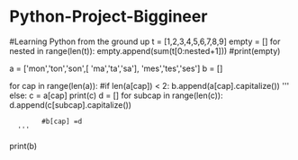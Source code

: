 # Python-Project-Biggineer
#Learning Python from the ground up
t = [1,2,3,4,5,6,7,8,9]
empty = []
for nested in range(len(t)):
    empty.append(sum(t[0:nested+1]))
#print(empty) 

a = ['mon','ton','son',[ 'ma','ta','sa'], 'mes','tes','ses']
b = []

for cap in range(len(a)):
  	#if len(a[cap]) < 2:
     b.append(a[cap].capitalize())
     '''   
    	else:
      		c = a[cap]
            	print(c)
        	d = []
            	for subcap in range(len(c)):
                	d.append(c[subcap].capitalize())
                  	
        	#b[cap] =d 
      '''
print(b)
